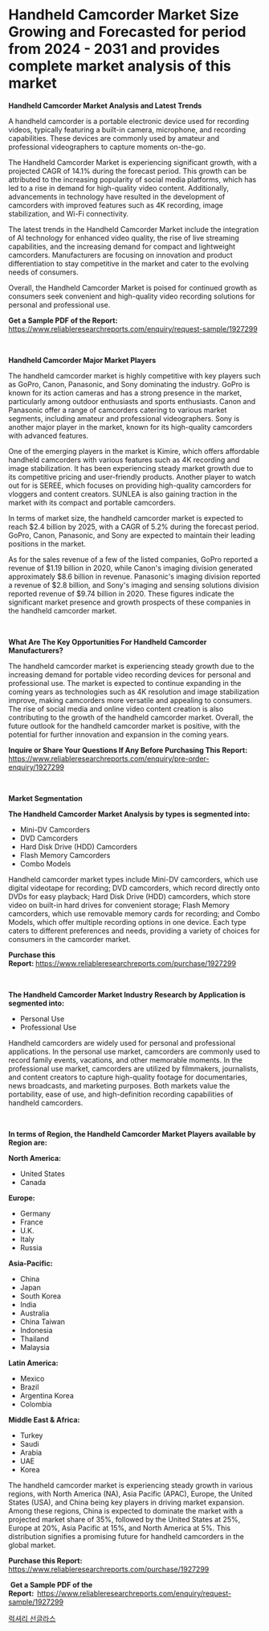 <p><h1>Handheld Camcorder Market Size Growing and Forecasted for period from 2024 - 2031 and provides complete market analysis of this market</h1></p><p><strong>Handheld Camcorder Market Analysis and Latest Trends</strong></p>
<p><p>A handheld camcorder is a portable electronic device used for recording videos, typically featuring a built-in camera, microphone, and recording capabilities. These devices are commonly used by amateur and professional videographers to capture moments on-the-go.</p><p>The Handheld Camcorder Market is experiencing significant growth, with a projected CAGR of 14.1% during the forecast period. This growth can be attributed to the increasing popularity of social media platforms, which has led to a rise in demand for high-quality video content. Additionally, advancements in technology have resulted in the development of camcorders with improved features such as 4K recording, image stabilization, and Wi-Fi connectivity.</p><p>The latest trends in the Handheld Camcorder Market include the integration of AI technology for enhanced video quality, the rise of live streaming capabilities, and the increasing demand for compact and lightweight camcorders. Manufacturers are focusing on innovation and product differentiation to stay competitive in the market and cater to the evolving needs of consumers.</p><p>Overall, the Handheld Camcorder Market is poised for continued growth as consumers seek convenient and high-quality video recording solutions for personal and professional use.</p></p>
<p><strong>Get a Sample PDF of the Report:&nbsp;</strong> <a href="https://www.reliableresearchreports.com/enquiry/request-sample/1927299">https://www.reliableresearchreports.com/enquiry/request-sample/1927299</a></p>
<p>&nbsp;</p>
<p><strong>Handheld Camcorder Major Market Players</strong></p>
<p><p>The handheld camcorder market is highly competitive with key players such as GoPro, Canon, Panasonic, and Sony dominating the industry. GoPro is known for its action cameras and has a strong presence in the market, particularly among outdoor enthusiasts and sports enthusiasts. Canon and Panasonic offer a range of camcorders catering to various market segments, including amateur and professional videographers. Sony is another major player in the market, known for its high-quality camcorders with advanced features.</p><p>One of the emerging players in the market is Kimire, which offers affordable handheld camcorders with various features such as 4K recording and image stabilization. It has been experiencing steady market growth due to its competitive pricing and user-friendly products. Another player to watch out for is SEREE, which focuses on providing high-quality camcorders for vloggers and content creators. SUNLEA is also gaining traction in the market with its compact and portable camcorders.</p><p>In terms of market size, the handheld camcorder market is expected to reach $2.4 billion by 2025, with a CAGR of 5.2% during the forecast period. GoPro, Canon, Panasonic, and Sony are expected to maintain their leading positions in the market.</p><p>As for the sales revenue of a few of the listed companies, GoPro reported a revenue of $1.19 billion in 2020, while Canon's imaging division generated approximately $8.6 billion in revenue. Panasonic's imaging division reported a revenue of $2.8 billion, and Sony's imaging and sensing solutions division reported revenue of $9.74 billion in 2020. These figures indicate the significant market presence and growth prospects of these companies in the handheld camcorder market.</p></p>
<p>&nbsp;</p>
<p><strong>What Are The Key Opportunities For Handheld Camcorder Manufacturers?</strong></p>
<p><p>The handheld camcorder market is experiencing steady growth due to the increasing demand for portable video recording devices for personal and professional use. The market is expected to continue expanding in the coming years as technologies such as 4K resolution and image stabilization improve, making camcorders more versatile and appealing to consumers. The rise of social media and online video content creation is also contributing to the growth of the handheld camcorder market. Overall, the future outlook for the handheld camcorder market is positive, with the potential for further innovation and expansion in the coming years.</p></p>
<p><strong>Inquire or Share Your Questions If Any Before Purchasing This Report:</strong> <a href="https://www.reliableresearchreports.com/enquiry/pre-order-enquiry/1927299">https://www.reliableresearchreports.com/enquiry/pre-order-enquiry/1927299</a></p>
<p>&nbsp;</p>
<p><strong>Market Segmentation</strong></p>
<p><strong>The Handheld Camcorder Market Analysis by types is segmented into:</strong></p>
<p><ul><li>Mini-DV Camcorders</li><li>DVD Camcorders</li><li>Hard Disk Drive (HDD) Camcorders</li><li>Flash Memory Camcorders</li><li>Combo Models</li></ul></p>
<p><p>Handheld camcorder market types include Mini-DV camcorders, which use digital videotape for recording; DVD camcorders, which record directly onto DVDs for easy playback; Hard Disk Drive (HDD) camcorders, which store video on built-in hard drives for convenient storage; Flash Memory camcorders, which use removable memory cards for recording; and Combo Models, which offer multiple recording options in one device. Each type caters to different preferences and needs, providing a variety of choices for consumers in the camcorder market.</p></p>
<p><strong>Purchase this Report:&nbsp;</strong><a href="https://www.reliableresearchreports.com/purchase/1927299">https://www.reliableresearchreports.com/purchase/1927299</a></p>
<p>&nbsp;</p>
<p><strong>The Handheld Camcorder Market Industry Research by Application is segmented into:</strong></p>
<p><ul><li>Personal Use</li><li>Professional Use</li></ul></p>
<p><p>Handheld camcorders are widely used for personal and professional applications. In the personal use market, camcorders are commonly used to record family events, vacations, and other memorable moments. In the professional use market, camcorders are utilized by filmmakers, journalists, and content creators to capture high-quality footage for documentaries, news broadcasts, and marketing purposes. Both markets value the portability, ease of use, and high-definition recording capabilities of handheld camcorders.</p></p>
<p>&nbsp;</p>
<p><strong>In terms of Region, the Handheld Camcorder Market Players available by Region are:</strong></p>
<p>
    <p> <strong> North America: </strong>
        <ul>
            <li>United States</li>
            <li>Canada</li>
        </ul>
        </p> 
    <p> <strong> Europe: </strong>
        <ul>
            <li>Germany</li>
            <li>France</li>
            <li>U.K.</li>
            <li>Italy</li>
            <li>Russia</li>
        </ul>
        </p> 
    <p> <strong> Asia-Pacific: </strong>
        <ul>
            <li>China</li>
            <li>Japan</li>
            <li>South Korea</li>
            <li>India</li>
            <li>Australia</li>
            <li>China Taiwan</li>
            <li>Indonesia</li>
            <li>Thailand</li>
            <li>Malaysia</li>
        </ul>
        </p> 
    <p> <strong> Latin America: </strong>
        <ul>
            <li>Mexico</li>
            <li>Brazil</li>
            <li>Argentina Korea</li>
            <li>Colombia</li>
        </ul>
        </p> 
    <p> <strong> Middle East & Africa: </strong>
        <ul>
            <li>Turkey</li>
            <li>Saudi</li>
            <li>Arabia</li>
            <li>UAE</li>
            <li>Korea</li>
        </ul>
    </p>
    </p>
<p><p>The handheld camcorder market is experiencing steady growth in various regions, with North America (NA), Asia Pacific (APAC), Europe, the United States (USA), and China being key players in driving market expansion. Among these regions, China is expected to dominate the market with a projected market share of 35%, followed by the United States at 25%, Europe at 20%, Asia Pacific at 15%, and North America at 5%. This distribution signifies a promising future for handheld camcorders in the global market.</p></p>
<p><strong>Purchase this Report: </strong><a href="https://www.reliableresearchreports.com/purchase/1927299">https://www.reliableresearchreports.com/purchase/1927299</a></p>
<p>&nbsp;<strong>Get a Sample PDF of the Report:&nbsp;&nbsp;</strong><a href="https://www.reliableresearchreports.com/enquiry/request-sample/1927299">https://www.reliableresearchreports.com/enquiry/request-sample/1927299</a></p>
<p><strong></strong></p>
<p><p><a href="https://medium.com/@fernandotryo5lson96765/%EA%B3%A0%EA%B8%89-%EC%84%A0%EA%B8%80%EB%9D%BC%EC%8A%A4-%EC%8B%9C%EC%9E%A5-%EC%8B%9C%EC%9E%A5-%EC%A0%90%EC%9C%A0%EC%9C%A8-%EC%8B%9C%EC%9E%A5-%EB%8F%99%ED%96%A5-%EB%B0%8F-%EB%AF%B8%EB%9E%98-%EC%84%B1%EC%9E%A5-%ED%83%90%EC%83%89-297ae23b05fb">럭셔리 선글라스</a></p></p>